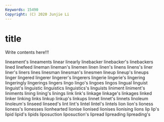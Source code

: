 ```yaml
---
Keywords: 15490
Copyright: (C) 2020 Junjie Li
---
```


# title

Write contents here!!!

lineament's 
lineaments 
linear 
linearly 
linebacker
linebacker's 
linebackers 
lined 
linefeed 
lineman 
lineman's 
linemen 
linen 
linen's 
linens
linens's 
liner 
liner's 
liners 
lines 
linesman 
linesman's 
linesmen 
lineup 
lineup's
lineups 
linger 
lingered 
lingerer 
lingerer's 
lingerers 
lingerie 
lingerie's 
lingering 
lingeringly
lingerings 
lingers 
lingo 
lingo's 
lingoes 
lingos 
lingual 
linguist 
linguist's 
linguistic
linguistics 
linguistics's 
linguists 
liniment 
liniment's 
liniments 
lining 
lining's 
linings 
link
link's 
linkage 
linkage's 
linkages 
linked 
linker 
linking 
links 
linkup 
linkup's
linkups 
linnet 
linnet's 
linnets 
linoleum 
linoleum's 
linseed 
linseed's 
lint 
lint's
lintel 
lintel's 
lintels 
lion 
lion's 
lioness 
lioness's 
lionesses 
lionhearted 
lionise
lionised 
lionises 
lionising 
lions 
lip 
lip's 
lipid 
lipid's 
lipids 
liposuction
liposuction's 
lipread 
lipreading 
lipreading's 
